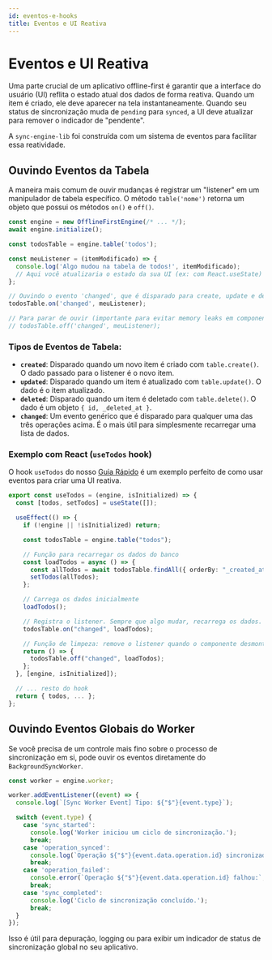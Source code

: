```yaml
---
id: eventos-e-hooks
title: Eventos e UI Reativa
---
```


# Eventos e UI Reativa

Uma parte crucial de um aplicativo offline-first é garantir que a interface do usuário (UI) reflita o estado atual dos dados de forma reativa. Quando um item é criado, ele deve aparecer na tela instantaneamente. Quando seu status de sincronização muda de `pending` para `synced`, a UI deve atualizar para remover o indicador de "pendente".

A `sync-engine-lib` foi construída com um sistema de eventos para facilitar essa reatividade.

## Ouvindo Eventos da Tabela

A maneira mais comum de ouvir mudanças é registrar um "listener" em um manipulador de tabela específico. O método `table('nome')` retorna um objeto que possui os métodos `on()` e `off()`.

```typescript
const engine = new OfflineFirstEngine(/* ... */);
await engine.initialize();

const todosTable = engine.table('todos');

const meuListener = (itemModificado) => {
  console.log('Algo mudou na tabela de todos!', itemModificado);
  // Aqui você atualizaria o estado da sua UI (ex: com React.useState)
};

// Ouvindo o evento 'changed', que é disparado para create, update e delete.
todosTable.on('changed', meuListener);

// Para parar de ouvir (importante para evitar memory leaks em componentes React)
// todosTable.off('changed', meuListener);
```

### Tipos de Eventos de Tabela:

-   **`created`**: Disparado quando um novo item é criado com `table.create()`. O dado passado para o listener é o novo item.
-   **`updated`**: Disparado quando um item é atualizado com `table.update()`. O dado é o item atualizado.
-   **`deleted`**: Disparado quando um item é deletado com `table.delete()`. O dado é um objeto `{ id, _deleted_at }`.
-   **`changed`**: Um evento genérico que é disparado para qualquer uma das três operações acima. É o mais útil para simplesmente recarregar uma lista de dados.

### Exemplo com React (`useTodos` hook)

O hook `useTodos` do nosso [Guia Rápido](/docs/guia-rapido/construindo-um-app-de-todos) é um exemplo perfeito de como usar eventos para criar uma UI reativa.

```typescript title="lib/hooks.ts"
export const useTodos = (engine, isInitialized) => {
  const [todos, setTodos] = useState([]);

  useEffect(() => {
    if (!engine || !isInitialized) return;

    const todosTable = engine.table("todos");

    // Função para recarregar os dados do banco
    const loadTodos = async () => {
      const allTodos = await todosTable.findAll({ orderBy: "_created_at", order: "DESC" });
      setTodos(allTodos);
    };

    // Carrega os dados inicialmente
    loadTodos();

    // Registra o listener. Sempre que algo mudar, recarrega os dados.
    todosTable.on("changed", loadTodos);

    // Função de limpeza: remove o listener quando o componente desmontar.
    return () => {
      todosTable.off("changed", loadTodos);
    };
  }, [engine, isInitialized]);

  // ... resto do hook
  return { todos, ... };
};
```

## Ouvindo Eventos Globais do Worker

Se você precisa de um controle mais fino sobre o processo de sincronização em si, pode ouvir os eventos diretamente do `BackgroundSyncWorker`.

```typescript
const worker = engine.worker;

worker.addEventListener((event) => {
  console.log(`[Sync Worker Event] Tipo: ${"$"}{event.type}`);

  switch (event.type) {
    case 'sync_started':
      console.log('Worker iniciou um ciclo de sincronização.');
      break;
    case 'operation_synced':
      console.log(`Operação ${"$"}{event.data.operation.id} sincronizada com sucesso!`);
      break;
    case 'operation_failed':
      console.error(`Operação ${"$"}{event.data.operation.id} falhou:`, event.data.error);
      break;
    case 'sync_completed':
      console.log('Ciclo de sincronização concluído.');
      break;
  }
});
```

Isso é útil para depuração, logging ou para exibir um indicador de status de sincronização global no seu aplicativo.
